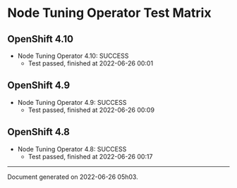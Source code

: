
Node Tuning Operator Test Matrix
================================

OpenShift 4.10
--------------



* Node Tuning Operator 4.10: SUCCESS
  - Test passed, finished at 2022-06-26 00:01






OpenShift 4.9
-------------



* Node Tuning Operator 4.9: SUCCESS
  - Test passed, finished at 2022-06-26 00:09






OpenShift 4.8
-------------



* Node Tuning Operator 4.8: SUCCESS
  - Test passed, finished at 2022-06-26 00:17






---
Document generated on 2022-06-26 05h03.
